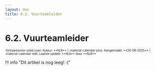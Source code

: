 ```yaml
---
layout: doc
title: 6.2. Vuurteamleider
---
```

# 6.2. Vuurteamleider
<span style="font-size:0.7em;">
    :fontawesome-solid-user: Auteur: **N/A** | :material-calendar-plus: Aangemaakt: **26-08-2025** | :material-calendar-edit: Laatste update: **N/A** door **N/A**
</span>

!!! info "Dit artikel is nog leeg! :("